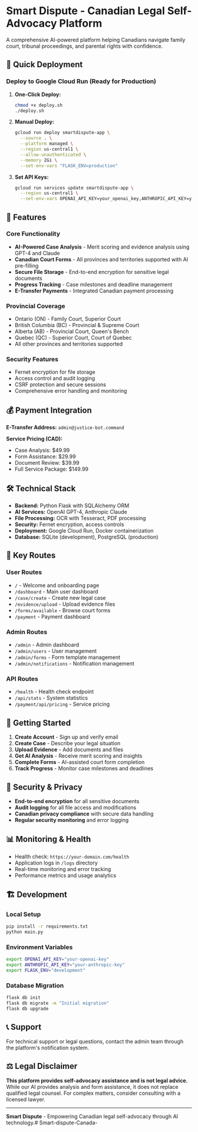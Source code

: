 # Smart Dispute - Canadian Legal Self-Advocacy Platform

A comprehensive AI-powered platform helping Canadians navigate family court, tribunal proceedings, and parental rights with confidence.

## 🚀 Quick Deployment

### Deploy to Google Cloud Run (Ready for Production)

1. **One-Click Deploy:**
   ```bash
   chmod +x deploy.sh
   ./deploy.sh
   ```

2. **Manual Deploy:**
   ```bash
   gcloud run deploy smartdispute-app \
     --source . \
     --platform managed \
     --region us-central1 \
     --allow-unauthenticated \
     --memory 2Gi \
     --set-env-vars "FLASK_ENV=production"
   ```

3. **Set API Keys:**
   ```bash
   gcloud run services update smartdispute-app \
     --region us-central1 \
     --set-env-vars OPENAI_API_KEY=your_openai_key,ANTHROPIC_API_KEY=your_anthropic_key
   ```

## 🌟 Features

### Core Functionality
- **AI-Powered Case Analysis** - Merit scoring and evidence analysis using GPT-4 and Claude
- **Canadian Court Forms** - All provinces and territories supported with AI pre-filling
- **Secure File Storage** - End-to-end encryption for sensitive legal documents
- **Progress Tracking** - Case milestones and deadline management
- **E-Transfer Payments** - Integrated Canadian payment processing

### Provincial Coverage
- Ontario (ON) - Family Court, Superior Court
- British Columbia (BC) - Provincial & Supreme Court
- Alberta (AB) - Provincial Court, Queen's Bench
- Quebec (QC) - Superior Court, Court of Quebec
- All other provinces and territories supported

### Security Features
- Fernet encryption for file storage
- Access control and audit logging
- CSRF protection and secure sessions
- Comprehensive error handling and monitoring

## 💰 Payment Integration

**E-Transfer Address:** `admin@justice-bot.command`

**Service Pricing (CAD):**
- Case Analysis: $49.99
- Form Assistance: $29.99
- Document Review: $39.99
- Full Service Package: $149.99

## 🛠 Technical Stack

- **Backend:** Python Flask with SQLAlchemy ORM
- **AI Services:** OpenAI GPT-4, Anthropic Claude
- **File Processing:** OCR with Tesseract, PDF processing
- **Security:** Fernet encryption, access controls
- **Deployment:** Google Cloud Run, Docker containerization
- **Database:** SQLite (development), PostgreSQL (production)

## 📝 Key Routes

### User Routes
- `/` - Welcome and onboarding page
- `/dashboard` - Main user dashboard
- `/case/create` - Create new legal case
- `/evidence/upload` - Upload evidence files
- `/forms/available` - Browse court forms
- `/payment` - Payment dashboard

### Admin Routes
- `/admin` - Admin dashboard
- `/admin/users` - User management
- `/admin/forms` - Form template management
- `/admin/notifications` - Notification management

### API Routes
- `/health` - Health check endpoint
- `/api/stats` - System statistics
- `/payment/api/pricing` - Service pricing

## 🚀 Getting Started

1. **Create Account** - Sign up and verify email
2. **Create Case** - Describe your legal situation
3. **Upload Evidence** - Add documents and files
4. **Get AI Analysis** - Receive merit scoring and insights
5. **Complete Forms** - AI-assisted court form completion
6. **Track Progress** - Monitor case milestones and deadlines

## 🔐 Security & Privacy

- **End-to-end encryption** for all sensitive documents
- **Audit logging** for all file access and modifications
- **Canadian privacy compliance** with secure data handling
- **Regular security monitoring** and error logging

## 📊 Monitoring & Health

- Health check: `https://your-domain.com/health`
- Application logs in `/logs` directory
- Real-time monitoring and error tracking
- Performance metrics and usage analytics

## 🏗 Development

### Local Setup
```bash
pip install -r requirements.txt
python main.py
```

### Environment Variables
```bash
export OPENAI_API_KEY="your-openai-key"
export ANTHROPIC_API_KEY="your-anthropic-key"
export FLASK_ENV="development"
```

### Database Migration
```bash
flask db init
flask db migrate -m "Initial migration"
flask db upgrade
```

## 📞 Support

For technical support or legal questions, contact the admin team through the platform's notification system.

## ⚖️ Legal Disclaimer

**This platform provides self-advocacy assistance and is not legal advice.** While our AI provides analysis and form assistance, it does not replace qualified legal counsel. For complex matters, consider consulting with a licensed lawyer.

---

**Smart Dispute** - Empowering Canadian legal self-advocacy through AI technology.# Smart-dispute-Canada-
